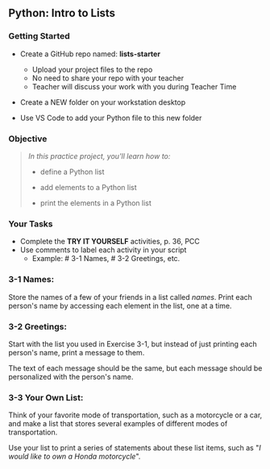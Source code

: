 ## Python: Intro to Lists

### Getting Started

- Create a GitHub repo named: **lists-starter**
    - Upload your project files to the repo
    - No need to share your repo with your teacher
    - Teacher will discuss your work with you during Teacher  Time

- Create a NEW folder on your workstation desktop
- Use VS Code to add your Python file to this new folder


### Objective

> *In this practice project, you'll learn how to:*
>
> * define a Python list
>
> * add elements to a Python list
> 
> * print the elements in a Python list


### Your Tasks

- Complete the **TRY IT YOURSELF** activities, p. 36, PCC
- Use comments to label each activity in your script
  - Example: # 3-1 Names, # 3-2 Greetings, etc.

### 3-1 Names:
Store the names of a few of your friends in a list called *names*.  Print each person's
name by accessing each element in the list, one at a time.

### 3-2 Greetings:

Start with the list you used in Exercise 3-1, but instead of just printing each person's
name, print a message to them.

The text of each message should be the same, but each message should be personalized with 
the person's name.

### 3-3 Your Own List:

Think of your favorite mode of transportation, such as a motorcycle or a car, and make a list
that stores several examples of different modes of transportation.

Use your list to print a series of statements about these list items, such as "*I would like to own
a Honda motorcycle*".
